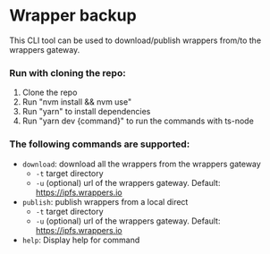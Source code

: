 # Wrapper backup

This CLI tool can be used to download/publish wrappers from/to the wrappers gateway.

### Run with cloning the repo:
1. Clone the repo
2. Run "nvm install && nvm use"
3. Run "yarn" to install dependencies
5. Run "yarn dev {command}" to run the commands with ts-node

### The following commands are supported:
- `download`: download all the wrappers from the wrappers gateway
    - `-t` target directory
    - `-u` (optional) url of the wrappers gateway. Default: https://ipfs.wrappers.io
- `publish`: publish wrappers from a local direct
    - `-t` target directory
    - `-u` (optional) url of the wrappers gateway. Default: https://ipfs.wrappers.io
- `help`: Display help for command